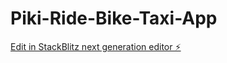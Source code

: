# Piki-Ride-Bike-Taxi-App

[Edit in StackBlitz next generation editor ⚡️](https://stackblitz.com/~/github.com/alphatechdevelopers/Piki-Ride-Bike-Taxi-App)